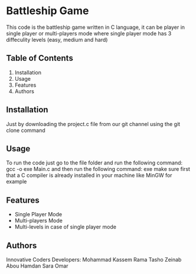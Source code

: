 # Battleship Game
This code is the battleship game written in C language, it can be player in single player or multi-players mode where single player mode has 3 diffeculity levels (easy, medium and hard)

## Table of Contents
1. Installation
2. Usage
3. Features
4. Authors


## Installation
Just by downloading the project.c file from our git channel using the git clone command

## Usage
To run the code just go to the file folder and run the following command:
gcc -o exe Main.c
and then run the following command:
exe
make sure first that a C compiler is already installed in your machine like MinGW for example

## Features
- Single Player Mode
- Multi-players Mode
- Multi-levels in case of single player mode

## Authors
Innovative Coders Developers:
Mohammad Kassem 
Rama Tasho
Zeinab Abou Hamdan
Sara Omar
